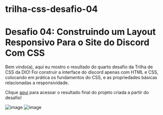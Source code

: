 # trilha-css-desafio-04

# Desafio 04: Construindo um Layout Responsivo Para o Site do Discord Com CSS
Bem vindo(a), aqui eu mostro o resultado do quarto desafio da Trilha de CSS da DIO! 
Foi construir a interface do discord apenas com HTML e CSS, colocando em prática os fundamentos do CSS, e as propriedades básicas relacionadas a responsividade.

Clique [aqui](https://pedro-afonso.github.io/trilha-css-desafio-04/) para acessar o resultado final do projeto criada a partir do desafio!

![image](https://user-images.githubusercontent.com/50973575/209340616-b861f8ca-e321-4e21-9106-d2018b737d6b.png) 
![image](https://user-images.githubusercontent.com/50973575/209340655-1c46f5b6-6852-4e21-8318-e160adfcebaa.png)
